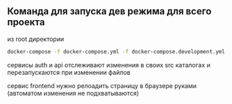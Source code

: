 ## Команда для запуска дев режима для всего проекта

из root директории

```bash
docker-compose -f docker-compose.yml -f docker-compose.development.yml up --build
```

сервисы auth и api отслеживают изменения в своих src каталогах и перезапускаются при изменении файлов

сервис frontend нужно релоадить страницу в браузере руками (автоматом изменения не подхватываются)
